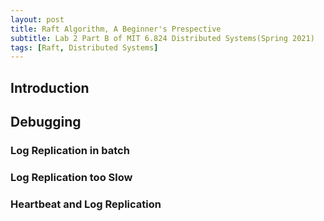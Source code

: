 ```yaml
---
layout: post
title: Raft Algorithm, A Beginner's Prespective
subtitle: Lab 2 Part B of MIT 6.824 Distributed Systems(Spring 2021)
tags: [Raft, Distributed Systems]
---
```


## Introduction


## Debugging

### Log Replication in batch

### Log Replication too Slow

### Heartbeat and Log Replication